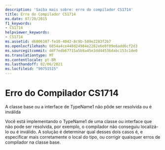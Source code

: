 ```yaml
---
description: 'Saiba mais sobre: erro do compilador CS1714'
title: Erro do Compilador CS1714
ms.date: 07/20/2015
f1_keywords:
- CS1714
helpviewer_keywords:
- CS1714
ms.assetid: d6006107-fe10-4042-8c9b-589e2283f2b7
ms.openlocfilehash: 6854a4ce448d24984e2282e6e0f09e6add6cf2d3
ms.sourcegitcommit: ddf7edb67715a5b9a45e3dd44536dabc153c1de0
ms.translationtype: MT
ms.contentlocale: pt-BR
ms.lasthandoff: 02/06/2021
ms.locfileid: "99751515"
---
```

# <a name="compiler-error-cs1714"></a>Erro do Compilador CS1714

A classe base ou a interface de TypeName1 não pôde ser resolvida ou é inválida  
  
 Você está implementando o TypeName1 de uma classe ou interface que não pode ser resolvida, por exemplo, o compilador não conseguiu localizá-lo ou é inválido. A solução é determinar qual desses dois casos é, e especificar mais corretamente o local do tipo, ou corrigir quaisquer erros de compilador na classe base.
